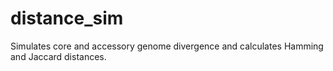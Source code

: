 # distance_sim
Simulates core and accessory genome divergence and calculates Hamming and Jaccard distances.
